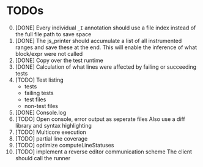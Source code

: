 # TODOs

0. [DONE] Every individual `_I` annotation should use a file index instead of the full file path to save space
1. [DONE] The js_printer should accumulate a list of all instrumented ranges and save these at the end.
    This will enable the inference of what block/expr were not called
2. [DONE] Copy over the test runtime
3. [DONE] Calculation of what lines were affected by failing or succeeding tests
4. [TODO] Test listing
    * tests
    * failing tests
    * test files
    * non-test files
5. [DONE] Console.log
6. [TODO] Open console, error output as seperate files
    Also use a diff library and syntax highlighting
7. [TODO] Multicore execution
8. [TODO] partial line coverage
9. [TODO] optimize computeLineStatuses
10. [TODO] implement a reverse editor communication scheme
    The client should call the runner

